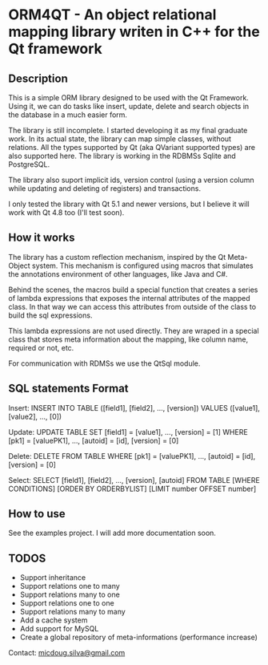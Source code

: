 # ORM4QT - An object relational mapping library writen in C++ for the Qt framework

## Description

This is a simple ORM library designed to be used with the Qt Framework. 
Using it, we can do tasks like insert, update, delete and search objects in the database in a much easier form.

The library is still incomplete. I started developing it as my final graduate work.
In its actual state, the library can map simple classes, without relations. All the types supported by Qt (aka QVariant supported types) are also supported here. The library is working in the RDBMSs Sqlite and PostgreSQL.

The library also suport implicit ids, version control (using a version column while updating and deleting of registers) and transactions.

I only tested the library with Qt 5.1 and newer versions, but I believe it will work with Qt 4.8 too (I'll test soon).

## How it works

The library has a custom reflection mechanism, inspired by the Qt Meta-Object system.
This mechanism is configured using macros that simulates the annotations environment of other languages, like Java and C#.

Behind the scenes, the macros build a special function that creates a series of lambda expressions that exposes the internal attributes of the mapped class. In that way we can access this attributes from outside of the class to build the sql expressions.

This lambda expressions are not used directly. They are wraped in a special class that stores meta information about the mapping, like column name, required or not, etc.

For communication with RDMSs we use the QtSql module.

## SQL statements Format

Insert:
	INSERT INTO TABLE ([field1], [field2], ..., [version]) VALUES ([value1], [value2], ..., [0])

Update:
	UPDATE TABLE SET [field1] = [value1], ..., [version] = [1] WHERE [pk1] = [valuePK1], ..., [autoid] = [id], [version] = [0]

Delete:
	DELETE FROM TABLE WHERE [pk1] = [valuePK1], ..., [autoid] = [id], [version] = [0]

Select:
	SELECT [field1], [field2], ..., [version], [autoid] FROM TABLE [WHERE CONDITIONS] [ORDER BY ORDERBYLIST] [LIMIT number OFFSET number]

## How to use

See the examples project.
I will add more documentation soon.

## TODOS

- Support inheritance
- Support relations one to many
- Support relations many to one
- Support relations one to one
- Support relations many to many
- Add a cache system
- Add support for MySQL
- Create a global repository of meta-informations (performance increase)

Contact:
micdoug.silva@gmail.com
